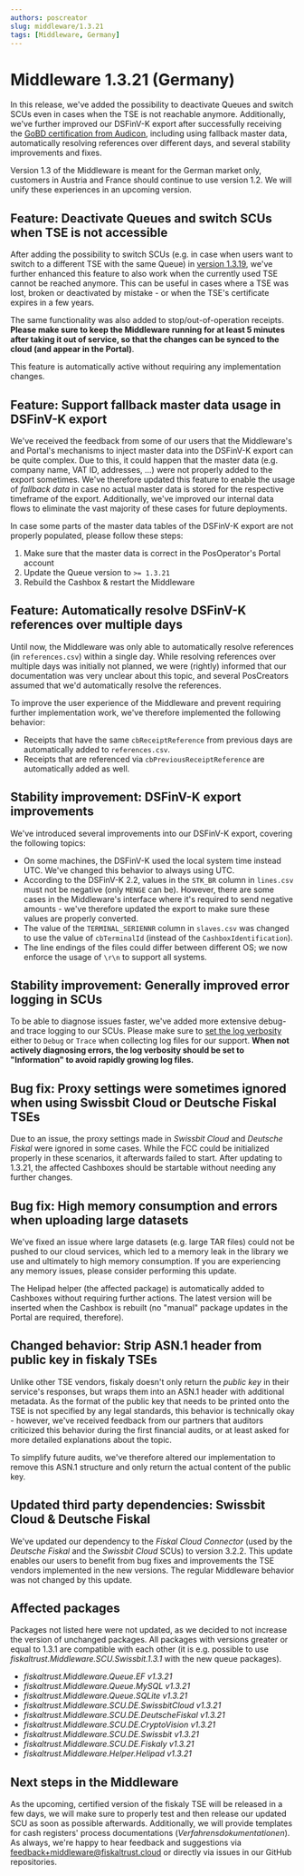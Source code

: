 ```yaml
---
authors: poscreator
slug: middleware/1.3.21
tags: [Middleware, Germany]
---
```


# Middleware 1.3.21 (Germany)
In this release, we've added the possibility to deactivate Queues and switch SCUs even in cases when the TSE is not reachable anymore. Additionally, we've further improved our DSFinV-K export after successfully receiving the [GoBD certification from Audicon](https://fiskaltrust.de/fiskaltrust-middleware-dsfinv-k-schnittstelle-jetzt-gobd-zertifiziert/), including using fallback master data, automatically resolving references over different days, and several stability improvements and fixes.

<!--truncate-->

<div class="alert alert--warning" role="alert">Version 1.3 of the Middleware is meant for the German market only, customers in Austria and France should continue to use version 1.2. We will unify these experiences in an upcoming version.</div>

## Feature: Deactivate Queues and switch SCUs when TSE is not accessible
After adding the possibility to switch SCUs (e.g. in case when users want to switch to a different TSE with the same Queue) in [version 1.3.19](middleware-1.3.19.md), we've further enhanced this feature to also work when the currently used TSE cannot be reached anymore. This can be useful in cases where a TSE was lost, broken or deactivated by mistake - or when the TSE's certificate expires in a few years.

The same functionality was also added to stop/out-of-operation receipts. **Please make sure to keep the Middleware running for at least 5 minutes after taking it out of service, so that the changes can be synced to the cloud (and appear in the Portal)**.

This feature is automatically active without requiring any implementation changes.

## Feature: Support fallback master data usage in DSFinV-K export
We've received the feedback from some of our users that the Middleware's and Portal's mechanisms to inject master data into the DSFinV-K export can be quite complex. Due to this, it could happen that the master data (e.g. company name, VAT ID, addresses, ...) were not properly added to the export sometimes. We've therefore updated this feature to enable the usage of _fallback data_ in case no actual master data is stored for the respective timeframe of the export. Additionally, we've improved our internal data flows to eliminate the vast majority of these cases for future deployments.

In case some parts of the master data tables of the DSFinV-K export are not properly populated, please follow these steps:
1. Make sure that the master data is correct in the PosOperator's Portal account
2. Update the Queue version to `>= 1.3.21`
3. Rebuild the Cashbox & restart the Middleware

## Feature: Automatically resolve DSFinV-K references over multiple days
Until now, the Middleware was only able to automatically resolve references (in `references.csv`) within a single day. While resolving references over multiple days was initially not planned, we were (rightly) informed that our documentation was very unclear about this topic, and several PosCreators assumed that we'd automatically resolve the references.

To improve the user experience of the Middleware and prevent requiring further implementation work, we've therefore implemented the following behavior:
- Receipts that have the same `cbReceiptReference` from previous days are automatically added to `references.csv`.
- Receipts that are referenced via `cbPreviousReceiptReference` are automatically added as well.

## Stability improvement: DSFinV-K export improvements
We've introduced several improvements into our DSFinV-K export, covering the following topics:
- On some machines, the DSFinV-K used the local system time instead UTC. We've changed this behavior to always using UTC.
- According to the DSFinV-K 2.2, values in the `STK_BR` column in `lines.csv` must not be negative (only `MENGE` can be). However, there are some cases in the Middleware's interface where it's required to send negative amounts - we've therefore updated the export to make sure these values are properly converted.
- The value of the `TERMINAL_SERIENNR` column in `slaves.csv` was changed to use the value of `cbTerminalId` (instead of the `CashboxIdentification`).
- The line endings of the files could differ between different OS; we now enforce the usage of `\r\n` to support all systems.

## Stability improvement: Generally improved error logging in SCUs
To be able to diagnose issues faster, we've added more extensive debug- and trace logging to our SCUs. Please make sure to [set the log verbosity](https://docs.fiskaltrust.cloud/docs/poscreators/middleware-doc/general/installation#launcher-configuration) either to `Debug` or `Trace` when collecting log files for our support. **When not actively diagnosing errors, the log verbosity should be set to "Information" to avoid rapidly growing log files.**

## Bug fix: Proxy settings were sometimes ignored when using Swissbit Cloud or Deutsche Fiskal TSEs
Due to an issue, the proxy settings made in _Swissbit Cloud_ and _Deutsche Fiskal_ were ignored in some cases. While the FCC could be initialized properly in these scenarios, it afterwards failed to start. After updating to 1.3.21, the affected Cashboxes should be startable without needing any further changes.

## Bug fix: High memory consumption and errors when uploading large datasets
We've fixed an issue where large datasets (e.g. large TAR files) could not be pushed to our cloud services, which led to a memory leak in the library we use and ultimately to high memory consumption. If you are experiencing any memory issues, please consider performing this update.

The Helipad helper (the affected package) is automatically added to Cashboxes without requiring further actions. The latest version will be inserted when the Cashbox is rebuilt (no "manual" package updates in the Portal are required, therefore).

## Changed behavior: Strip ASN.1 header from public key in fiskaly TSEs
Unlike other TSE vendors, fiskaly doesn't only return the _public key_ in their service's responses, but wraps them into an ASN.1 header with additional metadata. As the format of the public key that needs to be printed onto the TSE is not specified by any legal standards, this behavior is technically okay - however, we've received feedback from our partners that auditors criticized this behavior during the first financial audits, or at least asked for more detailed explanations about the topic.

To simplify future audits, we've therefore altered our implementation to remove this ASN.1 structure and only return the actual content of the public key.

## Updated third party dependencies: Swissbit Cloud & Deutsche Fiskal
We've updated our dependency to the _Fiskal Cloud Connector_ (used by the _Deutsche Fiskal_ and the _Swissbit Cloud_ SCUs) to version 3.2.2. This update enables our users to benefit from bug fixes and improvements the TSE vendors implemented in the new versions. The regular Middleware behavior was not changed by this update.

## Affected packages
Packages not listed here were not updated, as we decided to not increase the version of unchanged packages. All packages with versions greater or equal to 1.3.1 are compatible with each other (it is e.g. possible to use _fiskaltrust.Middleware.SCU.Swissbit.1.3.1_ with the new queue packages).

- _fiskaltrust.Middleware.Queue.EF v1.3.21_
- _fiskaltrust.Middleware.Queue.MySQL v1.3.21_
- _fiskaltrust.Middleware.Queue.SQLite v1.3.21_
- _fiskaltrust.Middleware.SCU.DE.SwissbitCloud v1.3.21_
- _fiskaltrust.Middleware.SCU.DE.DeutscheFiskal v1.3.21_
- _fiskaltrust.Middleware.SCU.DE.CryptoVision v1.3.21_
- _fiskaltrust.Middleware.SCU.DE.Swissbit v1.3.21_
- _fiskaltrust.Middleware.SCU.DE.Fiskaly v1.3.21_
- _fiskaltrust.Middleware.Helper.Helipad v1.3.21_

## Next steps in the Middleware
As the upcoming, certified version of the fiskaly TSE will be released in a few days, we will make sure to properly test and then release our updated SCU as soon as possible afterwards. Additionally, we will provide templates for cash registers' process documentations (_Verfahrensdokumentationen_). As always, we're happy to hear feedback and suggestions via [feedback+middleware@fiskaltrust.cloud](mailto:feedback+middleware@fiskaltrust.cloud) or directly via issues in our GitHub repositories.

